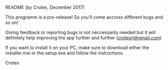 README (by Crotex, December 2017)

This programm is a pre-release! So you'll come accross different bugs and so on!

Giving feedback or reporting bugs is not neccessarily needed but it will definitely help improving the app further and further (crotexrl@gmail.com)

If you want to install it on your PC, make sure to download either the installer.msi or the setup.exe and follow the instructions.

Crotex
